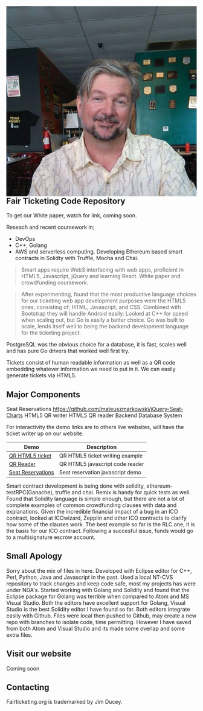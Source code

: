 <img align="right" src="https://github.com/jlducey/java-projects/blob/master/pigout.jpg"/>

## Fair Ticketing Code Repository
To get our White paper, watch for link, coming soon.

Reseach and recent coursework in;
* DevOps
* C++, Golang
* AWS and serverless computing.
Developing Ethereum based smart contracts in Solidty with Truffle, Mocha and Chai.
>Smart apps require Web3 interfacing with web apps, proficient in HTML5, Javascript, jQuery and learning React.
White paper and crowdfunding coursework.

>After experimenting, found that the most productive language choices for our ticketing web app development purposes were the HTML5 ones, consisting of; HTML, Javascript, and CSS. Combined with Bootstrap they will handle Android easily. Looked at C++ for speed when scaling out, but Go is easily a better choice. Go was built to scale, lends itself well to being the backend development language for the ticketing project.

PostgreSQL was the obvious choice for a database, it is fast, scales well and has pure Go drivers that worked well first try.

Tickets consist of human readable information as well as a QR code embedding whatever information we need to put in it. We can easily generate tickets via HTML5. 


## Major Components
Seat Reservations https://github.com/mateuszmarkowski/jQuery-Seat-Charts
HTML5 QR writer
HTML5 QR reader
Backend Database System

For interactivity the demo links are to others live websites, will have the ticket writer up on our website.


| Demo                                                            | Description
| --------------------------------------------------------------- | -----------
| [QR HTML5 ticket](https://github.com/ftylitak/qzxing)           | QR HTML5 ticket writing example
| [QR Reader](https://webqr.com/index.html)                       | QR HTML5 javascript code reader
| [Seat Reservations](http://jsc.mm-lamp.com/)                    | Seat reservation javascript demo

Smart contract development is being done with solidity, ethereum-testRPC(Ganache), truffle and chai. Remix is handy for quick tests as well. Found that Solidity language is simple enough, but there are not a lot of complete examples of common crowdfunding clauses with data and explanations. Given the incredible financial impact of a bug in an ICO contract, looked at ICOwizard, Zepplin and other ICO contracts to clarify how some of the clauses work. The best example so far is the RLC one, it is the basis for our ICO contract. Following a succesful issue, funds would go to a multisignature escrow account.

## Small Apology
Sorry about the mix of files in here. Developed with Eclipse editor for C++, Perl, Python, Java and Javascript in the past. Used a local NT-CVS repository to track changes and keep code safe, most my projects has were under NDA's. Started working with Golang and Solidity and found that the Eclipse package for Golang was terrible when compared to Atom and MS Visual Studio. Both the editors have excellent support for Golang, Visual Studio is the best Solidity editor I have found so far. Both editors integrate easily with Github. Files were local then pushed to Github, may create a new repo with branches to isolate code, time permitting. However I have saved from both Atom and Visual Studio and its made some overlap and some extra files.



## Visit our website

Coming soon


## Contacting


Fairticketing.org is trademarked by Jim Ducey.

